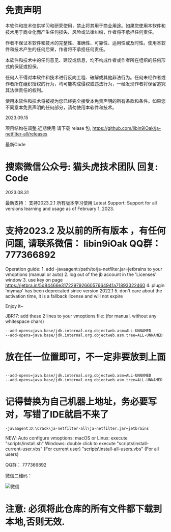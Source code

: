 # 免责声明
 

本软件和技术仅供学习和研究使用，禁止将其用于商业用途。如果您使用本软件和技术用于商业化而产生任何损失、风险或法律纠纷，作者将不承担任何责任。

作者不保证本软件和技术的完整性、准确性、可靠性、适用性或及时性。使用本软件和技术产生的任何后果，作者将不承担任何责任。

本软件和技术中的任何意见、建议或信息，均不构成作者或作者所在组织的任何形式的保证或担保。

任何人不得对本软件和技术进行反向工程、破解或其他非法行为。任何未经作者或作者所在组织授权的行为，均可能构成侵权或违法行为，一经发现作者将保留追究其法律责任的权利。

使用本软件和技术将被视为您已经完全接受本免责声明的所有条款和条件。如果您不同意本免责声明的任何部分，请勿使用本软件和技术。

2023.09.15 

项目结构在调整,近期使用 请下载 relase 包, 
https://github.com/libin9iOak/ja-netfilter-all/releases

最新Code 

# 搜索微信公众号: 猫头虎技术团队       回复: Code 

2023.08.31

最新支持： 支持2023.2.1 所有版本学习使用
Latest Support: Support for all versions learning and usage as of February 1, 2023.

# 支持2023.2 及以前的所有版本 ，有任何问题, 请联系微信： libin9iOak    QQ群： 777366892
Operation guide: 
    1. add -javaagent:/path/to/ja-netfilter.jar=jetbrains to your vmoptions (manual or auto)
    2. log out of the jb account in the 'Licenses' window
    3. use key on page https://jetbra.in/5d84466e31722979266057664941a71893322460
    4. plugin 'mymap' has been deprecated since version 2022.1
    5. don't care about the activation time, it is a fallback license and will not expire

Enjoy it~

JBR17:
    add these 2 lines to your vmoptions file: (for manual, without any whitespace chars)
    
    --add-opens=java.base/jdk.internal.org.objectweb.asm=ALL-UNNAMED
    --add-opens=java.base/jdk.internal.org.objectweb.asm.tree=ALL-UNNAMED
    



    
# 放在任一位置即可，不一定非要放到上面

~~~

--add-opens=java.base/jdk.internal.org.objectweb.asm=ALL-UNNAMED
--add-opens=java.base/jdk.internal.org.objectweb.asm.tree=ALL-UNNAMED

~~~


# 记得替换为自己机器上地址，务必要写对，写错了IDE就启不来了
~~~
-javaagent:D:\Crack\ja-netfilter-all\ja-netfilter.jar=jetbrains
~~~

NEW: 
    Auto configure vmoptions:
        macOS or Linux: execute "scripts/install.sh"
        Windows: double click to execute "scripts\install-current-user.vbs" (For current user)
                                         "scripts\install-all-users.vbs" (For all users)
                                         
                                         
QQ群： 777366892

微信二维码： 

![微信](https://devpress.csdnimg.cn/6b09a41f054546f1b8480ffa5f15eef1.jpg)




# 注意: 必须将此仓库的所有文件都下载到本地,否则无效.
